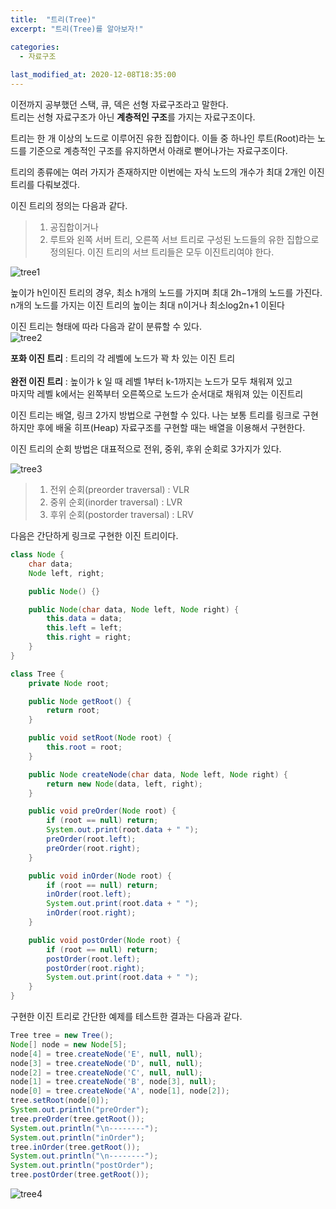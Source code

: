 ```yaml
---
title:  "트리(Tree)"
excerpt: "트리(Tree)를 알아보자!"

categories:
  - 자료구조
  
last_modified_at: 2020-12-08T18:35:00
---
```


이전까지 공부했던 스택, 큐, 덱은 선형 자료구조라고 말한다.  
트리는 선형 자료구조가 아닌 **계층적인 구조**를 가지는 자료구조이다.  
  
트리는 한 개 이상의 노드로 이루어진 유한 집합이다. 이들 중 하나인 루트(Root)라는 노드를 기준으로 계층적인 구조를 유지하면서 아래로 뻗어나가는 자료구조이다.
  
트리의 종류에는 여러 가지가 존재하지만 이번에는 자식 노드의 개수가 최대 2개인 이진 트리를 다뤄보겠다.  
  
이진 트리의 정의는 다음과 같다.

>1. 공집합이거나
>2. 루트와 왼쪽 서버 트리, 오른쪽 서브 트리로 구성된 노드들의 유한 집합으로 정의된다. 이진 트리의 서브 트리들은 모두 이진트리여야 한다.

![tree1](https://user-images.githubusercontent.com/53072057/103060747-95a2b980-45ec-11eb-8274-f013e80161fe.JPG)  

높이가 h인이진 트리의 경우, 최소 h개의 노드를 가지며 최대 2h−1개의 노드를 가진다.  ​  
n개의 노드를 가지는 이진 트리의 높이는 최대 n이거나 최소log2​n+1 이된다


이진 트리는 형태에 따라 다음과 같이 분류할 수 있다.  
![tree2](https://user-images.githubusercontent.com/53072057/103060750-96d3e680-45ec-11eb-8325-18a600edc251.JPG)  

**포화 이진 트리** : 트리의 각 레벨에 노드가 꽉 차 있는 이진 트리<br>
<br> 
**완전 이진 트리** : 높이가 k 일 때 레벨 1부터 k-1까지는 노드가 모두 채워져 있고  
 마지막 레벨 k에서는 왼쪽부터 오른쪽으로 노드가 순서대로 채워져 있는 이진트리

이진 트리는 배열, 링크 2가지 방법으로 구현할 수 있다. 나는 보통 트리를 링크로 구현하지만 후에 배울 히프(Heap) 자료구조를 구현할 때는 배열을 이용해서 구현한다.

이진 트리의 순회 방법은 대표적으로 전위, 중위, 후위 순회로 3가지가 있다.

![tree3](https://user-images.githubusercontent.com/53072057/103060752-96d3e680-45ec-11eb-88b0-e9308d77ab77.JPG)  

>1. 전위 순회(preorder traversal) : VLR
>2. 중위 순회(inorder traversal) : LVR
>3. 후위 순회(postorder traversal) : LRV

다음은 간단하게 링크로 구현한 이진 트리이다.

```java
class Node {
	char data;
	Node left, right;

	public Node() {}

	public Node(char data, Node left, Node right) {
		this.data = data;
		this.left = left;
		this.right = right;
	}
}

class Tree {
	private Node root;

	public Node getRoot() {
		return root;
	}

	public void setRoot(Node root) {
		this.root = root;
	}

	public Node createNode(char data, Node left, Node right) {
		return new Node(data, left, right);
	}

	public void preOrder(Node root) {
		if (root == null) return;
		System.out.print(root.data + " ");
		preOrder(root.left);
		preOrder(root.right);
	}

	public void inOrder(Node root) {
		if (root == null) return;
		inOrder(root.left);
		System.out.print(root.data + " ");
		inOrder(root.right);
	}

	public void postOrder(Node root) {
		if (root == null) return;
		postOrder(root.left);
		postOrder(root.right);
		System.out.print(root.data + " ");
	}
}
```

 구현한 이진 트리로 간단한 예제를 테스트한 결과는 다음과 같다.
 
 ```java
 Tree tree = new Tree();
Node[] node = new Node[5];
node[4] = tree.createNode('E', null, null);	
node[3] = tree.createNode('D', null, null);
node[2] = tree.createNode('C', null, null);
node[1] = tree.createNode('B', node[3], null);
node[0] = tree.createNode('A', node[1], node[2]);
tree.setRoot(node[0]);
System.out.println("preOrder");
tree.preOrder(tree.getRoot());
System.out.println("\n--------");
System.out.println("inOrder");
tree.inOrder(tree.getRoot());
System.out.println("\n--------");
System.out.println("postOrder");
tree.postOrder(tree.getRoot());	
 ```
 
![tree4](https://user-images.githubusercontent.com/53072057/103060753-976c7d00-45ec-11eb-89c3-16cc35aa31e3.JPG)  